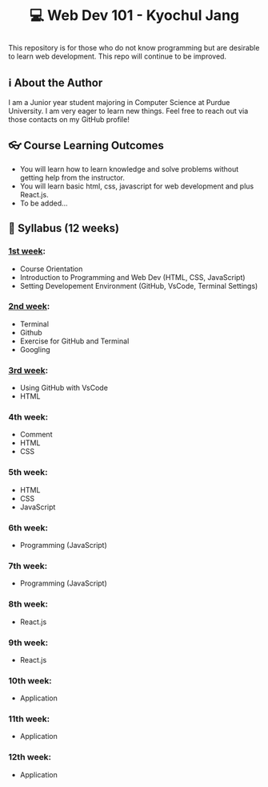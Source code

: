 # <p align = "center">💻 Web Dev 101 - Kyochul Jang</p>

This repository is for those who do not know programming but are desirable to learn web development. This repo will continue to be improved.


## ℹ️ About the Author
I am a Junior year student majoring in Computer Science at Purdue University. I am very eager to learn new things. Feel free to reach out via those contacts on my GitHub profile!

## 👓 Course Learning Outcomes

- You will learn how to learn knowledge and solve problems without getting help from the instructor.
- You will learn basic html, css, javascript for web development and plus React.js.
- To be added...

## 📖 Syllabus (12 weeks)
### [1st week](https://github.com/OfficerChul/webDev101/blob/main/Week_1/Week_1.md):  
- Course Orientation
- Introduction to Programming and Web Dev (HTML, CSS, JavaScript)
- Setting Developement Environment (GitHub, VsCode, Terminal Settings)
### [2nd week](https://github.com/OfficerChul/webDev101/blob/main/Week_2/Week_2.md): 
- Terminal
- Github
- Exercise for GitHub and Terminal
- Googling
### [3rd week](https://github.com/OfficerChul/webDev101/blob/main/Week_3/Week_3.md):
- Using GitHub with VsCode
- HTML
### 4th week: 
- Comment
- HTML
- CSS
### 5th week: 
- HTML
- CSS
- JavaScript
### 6th week: 
- Programming (JavaScript)
### 7th week: 
- Programming (JavaScript)
### 8th week: 
- React.js
### 9th week: 
- React.js
### 10th week: 
- Application
### 11th week: 
- Application
### 12th week: 
- Application



